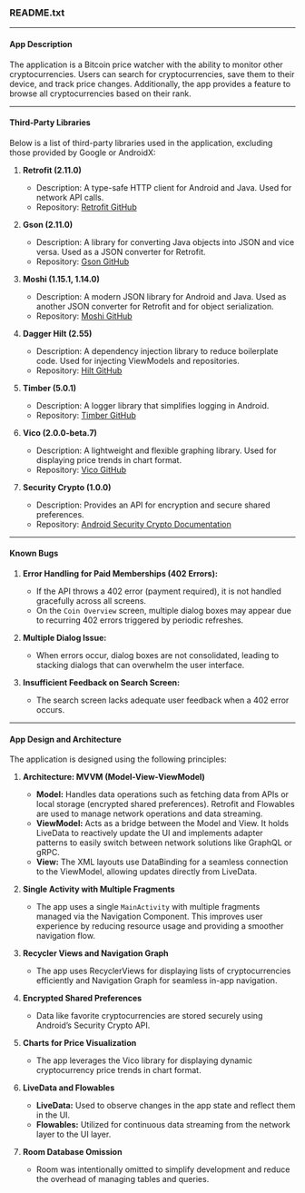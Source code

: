 ### README.txt

---

#### **App Description**
The application is a Bitcoin price watcher with the ability to monitor other cryptocurrencies. Users can search for cryptocurrencies, save them to their device, and track price changes. Additionally, the app provides a feature to browse all cryptocurrencies based on their rank.

---

#### **Third-Party Libraries**
Below is a list of third-party libraries used in the application, excluding those provided by Google or AndroidX:

1. **Retrofit (2.11.0)**  
   - Description: A type-safe HTTP client for Android and Java. Used for network API calls.
   - Repository: [Retrofit GitHub](https://github.com/square/retrofit)

2. **Gson (2.11.0)**  
   - Description: A library for converting Java objects into JSON and vice versa. Used as a JSON converter for Retrofit.
   - Repository: [Gson GitHub](https://github.com/google/gson)

3. **Moshi (1.15.1, 1.14.0)**  
   - Description: A modern JSON library for Android and Java. Used as another JSON converter for Retrofit and for object serialization.
   - Repository: [Moshi GitHub](https://github.com/square/moshi)

4. **Dagger Hilt (2.55)**  
   - Description: A dependency injection library to reduce boilerplate code. Used for injecting ViewModels and repositories.
   - Repository: [Hilt GitHub](https://dagger.dev/hilt)

5. **Timber (5.0.1)**  
   - Description: A logger library that simplifies logging in Android.
   - Repository: [Timber GitHub](https://github.com/JakeWharton/timber)

6. **Vico (2.0.0-beta.7)**  
   - Description: A lightweight and flexible graphing library. Used for displaying price trends in chart format.
   - Repository: [Vico GitHub](https://github.com/patrykandpatrick/vico)

7. **Security Crypto (1.0.0)**  
   - Description: Provides an API for encryption and secure shared preferences.
   - Repository: [Android Security Crypto Documentation](https://developer.android.com/reference/androidx/security/crypto)

---

#### **Known Bugs**
1. **Error Handling for Paid Memberships (402 Errors):**  
   - If the API throws a 402 error (payment required), it is not handled gracefully across all screens.
   - On the `Coin Overview` screen, multiple dialog boxes may appear due to recurring 402 errors triggered by periodic refreshes.

2. **Multiple Dialog Issue:**  
   - When errors occur, dialog boxes are not consolidated, leading to stacking dialogs that can overwhelm the user interface.

3. **Insufficient Feedback on Search Screen:**  
   - The search screen lacks adequate user feedback when a 402 error occurs.

---

#### **App Design and Architecture**
The application is designed using the following principles:

1. **Architecture: MVVM (Model-View-ViewModel)**  
   - **Model:** Handles data operations such as fetching data from APIs or local storage (encrypted shared preferences). Retrofit and Flowables are used to manage network operations and data streaming.  
   - **ViewModel:** Acts as a bridge between the Model and View. It holds LiveData to reactively update the UI and implements adapter patterns to easily switch between network solutions like GraphQL or gRPC.  
   - **View:** The XML layouts use DataBinding for a seamless connection to the ViewModel, allowing updates directly from LiveData.

2. **Single Activity with Multiple Fragments**  
   - The app uses a single `MainActivity` with multiple fragments managed via the Navigation Component. This improves user experience by reducing resource usage and providing a smoother navigation flow.

3. **Recycler Views and Navigation Graph**  
   - The app uses RecyclerViews for displaying lists of cryptocurrencies efficiently and Navigation Graph for seamless in-app navigation.

4. **Encrypted Shared Preferences**  
   - Data like favorite cryptocurrencies are stored securely using Android’s Security Crypto API.

5. **Charts for Price Visualization**  
   - The app leverages the Vico library for displaying dynamic cryptocurrency price trends in chart format.

6. **LiveData and Flowables**  
   - **LiveData:** Used to observe changes in the app state and reflect them in the UI.  
   - **Flowables:** Utilized for continuous data streaming from the network layer to the UI layer.

7. **Room Database Omission**  
   - Room was intentionally omitted to simplify development and reduce the overhead of managing tables and queries.
